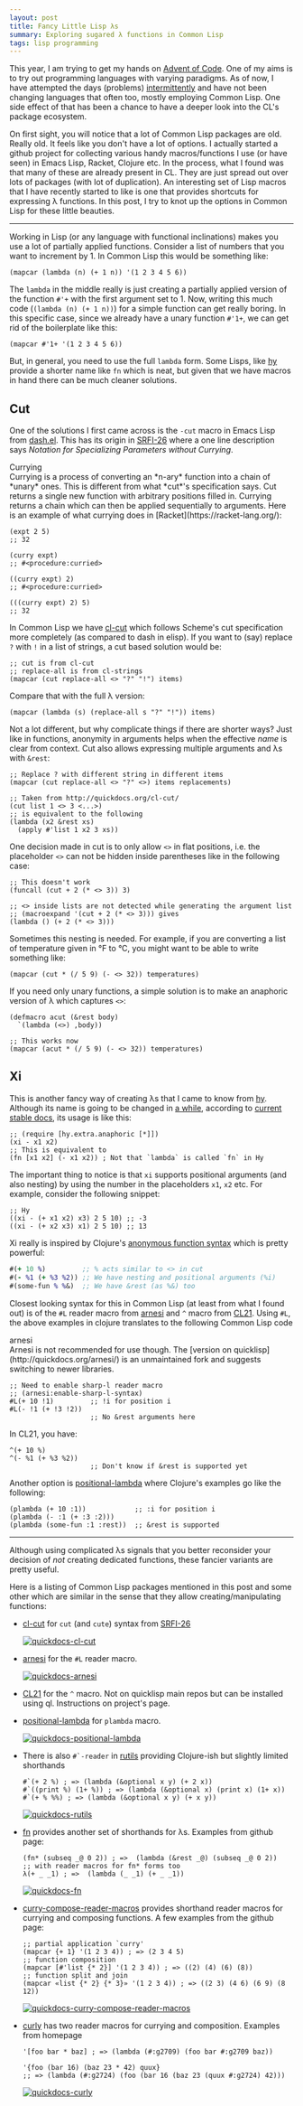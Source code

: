 ```yaml
---
layout: post
title: Fancy Little Lisp λs
summary: Exploring sugared λ functions in Common Lisp
tags: lisp programming
---
```


<span class="dropcap">T</span>his year, I am trying to get my hands on [Advent
of Code](https://adventofcode.com/). One of my aims is to try out programming
languages with varying paradigms. As of now, I have attempted the days
(problems) [intermittently](https://github.com/lepisma/advent-of-code) and have
not been changing languages that often too, mostly employing Common Lisp. One
side effect of that has been a chance to have a deeper look into the CL's
package ecosystem.

On first sight, you will notice that a lot of Common Lisp packages are old.
Really old. It feels like you don't have a lot of options. I actually started a
github project for collecting various handy macros/functions I use (or have
seen) in Emacs Lisp, Racket, Clojure etc. In the process, what I found was that
many of these are already present in CL. They are just spread out over lots of
packages (with lot of duplication). An interesting set of Lisp macros that I
have recently started to like is one that provides shortcuts for expressing λ
functions. In this post, I try to knot up the options in Common Lisp for these
little beauties.

---

Working in Lisp (or any language with functional inclinations) makes you use a
lot of partially applied functions. Consider a list of numbers that you want to
increment by 1. In Common Lisp this would be something like:

```common-lisp
(mapcar (lambda (n) (+ 1 n)) '(1 2 3 4 5 6))
```

The `lambda` in the middle really is just creating a partially applied version
of the function `#'+` with the first argument set to 1. Now, writing this much
code (`(lambda (n) (+ 1 n))`) for a simple function can get really boring. In
this specific case, since we already have a unary function `#'1+`, we can get
rid of the boilerplate like this:

```common-lisp
(mapcar #'1+ '(1 2 3 4 5 6))
```

But, in general, you need to use the full `lambda` form. Some Lisps, like
[hy](https://hylang.org) provide a shorter name like `fn` which is neat, but
given that we have macros in hand there can be much cleaner solutions.

## Cut

One of the solutions I first came across is the `-cut` macro in Emacs Lisp from
[dash.el](https://github.com/magnars/dash.el#-cut-rest-params). This has its
origin in [SRFI-26](https://srfi.schemers.org/srfi-26/srfi-26.html) where a one
line description says *Notation for Specializing Parameters without Currying*.

<aside markdown="1">
<div class="aside-title">
Currying
</div>
Currying is a process of converting an *n-ary* function into a chain of
*unary* ones. This is different from what *cut*'s specification says. Cut
returns a single new function with arbitrary positions filled in. Currying
returns a chain which can then be applied sequentially to arguments. Here is an
example of what currying does in [Racket](https://racket-lang.org/):

```racket
(expt 2 5)
;; 32

(curry expt)
;; #<procedure:curried>

((curry expt) 2)
;; #<procedure:curried>

(((curry expt) 2) 5)
;; 32
```
</aside>

In Common Lisp we have [cl-cut](http://quickdocs.org/cl-cut/) which follows
Scheme's cut specification more completely (as compared to dash in elisp). If
you want to (say) replace `?` with `!` in a list of strings, a cut based
solution would be:

```common-lisp
;; cut is from cl-cut
;; replace-all is from cl-strings
(mapcar (cut replace-all <> "?" "!") items)
```

Compare that with the full λ version:

```common-lisp
(mapcar (lambda (s) (replace-all s "?" "!")) items)
```

Not a lot different, but why complicate things if there are shorter ways? Just
like in functions, anonymity in arguments helps when the effective *name* is
clear from context. Cut also allows expressing multiple arguments and λs with
`&rest`:

```common-lisp
;; Replace ? with different string in different items
(mapcar (cut replace-all <> "?" <>) items replacements)

;; Taken from http://quickdocs.org/cl-cut/
(cut list 1 <> 3 <...>)
;; is equivalent to the following
(lambda (x2 &rest xs)
  (apply #'list 1 x2 3 xs))
```

One decision made in cut is to only allow `<>` in flat positions, i.e. the
placeholder `<>` can not be hidden inside parentheses like in the following case:

```common-lisp
;; This doesn't work
(funcall (cut + 2 (* <> 3)) 3)

;; <> inside lists are not detected while generating the argument list
;; (macroexpand '(cut + 2 (* <> 3))) gives
(lambda () (+ 2 (* <> 3)))
```

Sometimes this nesting is needed. For example, if you are converting a list of
temperature given in °F to °C, you might want to be able to write something like:

```common-lisp
(mapcar (cut * (/ 5 9) (- <> 32)) temperatures)
```

If you need only unary functions, a simple solution is to make an anaphoric
version of λ which captures `<>`:

```common-lisp
(defmacro acut (&rest body)
  `(lambda (<>) ,body))

;; This works now
(mapcar (acut * (/ 5 9) (- <> 32)) temperatures)
```

## Xi

This is another fancy way of creating λs that I came to know from
[hy](https://hylang.org). Although its name is going to be changed in [a
while](https://github.com/hylang/hy/blob/862732ff2a96b811d9b1f077843cd89bb1049099/hy/extra/anaphoric.hy#L114),
according to [current stable
docs](http://docs.hylang.org/en/stable/extra/anaphoric.html#xi), its usage is
like this:

```common-lisp
;; (require [hy.extra.anaphoric [*]])
(xi - x1 x2)
;; This is equivalent to
(fn [x1 x2] (- x1 x2)) ; Not that `lambda` is called `fn` in Hy
```

The important thing to notice is that `xi` supports positional arguments (and
also nesting) by using the number in the placeholders `x1`, `x2` etc. For
example, consider the following snippet:

```common-lisp
;; Hy
((xi - (+ x1 x2) x3) 2 5 10) ;; -3
((xi - (+ x2 x3) x1) 2 5 10) ;; 13
```

Xi really is inspired by Clojure's [anonymous function
syntax](https://clojure.org/guides/learn/functions#_anonymous_functions) which
is pretty powerful:

```clojure
#(+ 10 %)         ;; % acts similar to <> in cut
#(- %1 (+ %3 %2)) ;; We have nesting and positional arguments (%i)
#(some-fun % %&)  ;; We have &rest (as %&) too
```

Closest looking syntax for this in Common Lisp (at least from what I found out)
is of the `#L` reader macro from
[arnesi](https://common-lisp.net/project/bese/docs/arnesi/html/api/function_005FIT.BESE.ARNESI_003A_003ASHARPL-READER.html)
and `^` macro from
[CL21](https://github.com/cl21/cl21/blob/master/doc/Reader_Macros.markdown#-3).
Using `#L`, the above examples in clojure translates to the following Common
Lisp code

<aside markdown="1">
<div class="aside-title">
arnesi
</div>
Arnesi is not recommended for use though. The [version on
quicklisp](http://quickdocs.org/arnesi/) is an unmaintained fork and suggests
switching to newer libraries.
</aside>

```common-lisp
;; Need to enable sharp-l reader macro
;; (arnesi:enable-sharp-l-syntax)
#L(+ 10 !1)         ;; !i for position i
#L(- !1 (+ !3 !2))
                    ;; No &rest arguments here
```

In CL21, you have:
```common-lisp
^(+ 10 %)
^(- %1 (+ %3 %2))
                    ;; Don't know if &rest is supported yet
```

Another option is
[positional-lambda](http://quickdocs.org/positional-lambda/) where Clojure's
examples go like the following:
```common-lisp
(plambda (+ 10 :1))            ;; :i for position i
(plambda (- :1 (+ :3 :2)))
(plambda (some-fun :1 :rest))  ;; &rest is supported
```

---

Although using complicated λs signals that you better reconsider your decision
of *not* creating dedicated functions, these fancier variants are pretty useful.

Here is a listing of Common Lisp packages mentioned in this post and some other
which are similar in the sense that they allow creating/manipulating functions:

- [cl-cut](http://quickdocs.org/cl-cut/) for `cut` (and `cute`) syntax from
  [SRFI-26](https://srfi.schemers.org/srfi-26/srfi-26.html)
  
  [![quickdocs-cl-cut](http://quickdocs.org/badge/cl-cut.svg)](http://quickdocs.org/cl-cut/)
  
- [arnesi](http://quickdocs.org/arnesi/) for the `#L` reader macro.
  
  [![quickdocs-arnesi](http://quickdocs.org/badge/arnesi.svg)](http://quickdocs.org/arnesi/)
  
- [CL21](https://github.com/cl21/cl21) for the `^` macro. Not on quicklisp main
  repos but can be installed using ql. Instructions on project's page.

- [positional-lambda](http://quickdocs.org/positional-lambda/) for `plambda`
  macro.
  
  [![quickdocs-positional-lambda](http://quickdocs.org/badge/positional-lambda.svg)](http://quickdocs.org/positional-lambda/)
  
- There is also ```#`-reader``` in [rutils](https://github.com/vseloved/rutils)
  providing Clojure-ish but slightly limited shorthands

  ```common-lisp
  #`(+ 2 %) ; => (lambda (&optional x y) (+ 2 x)) 
  #`((print %) (1+ %)) ; => (lambda (&optional x) (print x) (1+ x))
  #`(+ % %%) ; => (lambda (&optional x y) (+ x y)) 
  ```

  [![quickdocs-rutils](http://quickdocs.org/badge/rutils.svg)](http://quickdocs.org/rutils/)

- [fn](https://github.com/cbaggers/fn) provides another set of shorthands for
  λs. Examples from github page:
  
  ```common-lisp
  (fn* (subseq _@ 0 2)) ; =>  (lambda (&rest _@) (subseq _@ 0 2))
  ;; with reader macros for fn* forms too
  λ(+ _ _1) ; =>  (lambda (_ _1) (+ _ _1))
  ```

  [![quickdocs-fn](http://quickdocs.org/badge/fn.svg)](http://quickdocs.org/fn/)

- [curry-compose-reader-macros](https://eschulte.github.io/curry-compose-reader-macros/)
  provides shorthand reader macros for currying and composing functions. A few
  examples from the github page:
  
  ```common-lisp
  ;; partial application `curry'
  (mapcar {+ 1} '(1 2 3 4)) ; => (2 3 4 5)
  ;; function composition
  (mapcar [#'list {* 2}] '(1 2 3 4)) ; => ((2) (4) (6) (8))
  ;; function split and join
  (mapcar «list {* 2} {* 3}» '(1 2 3 4)) ; => ((2 3) (4 6) (6 9) (8 12))
  ```

  [![quickdocs-curry-compose-reader-macros](http://quickdocs.org/badge/curry-compose-reader-macros.svg)](http://quickdocs.org/curry-compose-reader-macros/)
  
- [curly](http://www.cliki.net/curly) has two reader macros for currying and
  composition. Examples from homepage
  
  ```common-lisp
  '[foo bar * baz] ; => (lambda (#:g2709) (foo bar #:g2709 baz))

  '{foo (bar 16) (baz 23 * 42) quux}
  ;; => (lambda (#:g2724) (foo (bar 16 (baz 23 (quux #:g2724) 42)))
  ```
  
  [![quickdocs-curly](http://quickdocs.org/badge/curly.svg)](http://quickdocs.org/curly/)
